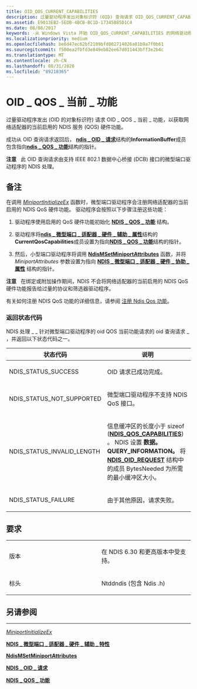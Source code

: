 ```yaml
---
title: OID_QOS_CURRENT_CAPABILITIES
description: 过量驱动程序发出对象标识符 (OID) 查询请求 OID_QOS_CURRENT_CAPABILITIES 获取当前启用的 NDIS 服务质量 (QoS) 网络适配器的硬件功能。
ms.assetid: E9013EB2-5EDB-4BCB-BC1D-17345B85D1C4
ms.date: 08/08/2017
keywords: -从 Windows Vista 开始 OID_QOS_CURRENT_CAPABILITIES 的网络驱动程序
ms.localizationpriority: medium
ms.openlocfilehash: be6d47ec62bf2109bfd002714026a81b9a7f0b61
ms.sourcegitcommit: f500ea2fbfd3e849eb82ee67d011443bff3e2b4c
ms.translationtype: MT
ms.contentlocale: zh-CN
ms.lasthandoff: 08/31/2020
ms.locfileid: "89218365"
---
```

# <a name="oid_qos_current_capabilities"></a>OID \_ QOS \_ 当前 \_ 功能


过量驱动程序发出 (OID 的对象标识符) 请求 OID \_ QOS \_ 当前 \_ 功能，以获取网络适配器的当前启用的 NDIS 服务 (QOS) 硬件功能。

成功从 OID 查询请求返回后， [**ndis \_ OID \_ 请求**](/windows-hardware/drivers/ddi/ndis/ns-ndis-_ndis_oid_request)结构的**InformationBuffer**成员包含指向[**ndis \_ QOS \_ 功能**](/windows-hardware/drivers/ddi/ntddndis/ns-ntddndis-_ndis_qos_capabilities)结构的指针。

**注意**   此 OID 查询请求由支持 IEEE 802.1 数据中心桥接 (DCB) 接口的微型端口驱动程序的 NDIS 处理。

 

<a name="remarks"></a>备注
-------

在调用 [*MiniportInitializeEx*](/windows-hardware/drivers/ddi/ndis/nc-ndis-miniport_initialize) 函数时，微型端口驱动程序会注册网络适配器的当前启用的 NDIS QoS 硬件功能。 驱动程序会按照以下步骤注册这些功能：

1.  驱动程序使用启用的 QoS 硬件功能初始化 [**NDIS \_ QOS \_ 功能**](/windows-hardware/drivers/ddi/ntddndis/ns-ntddndis-_ndis_qos_capabilities) 结构。

2.  驱动程序将[**ndis \_ 微型端口 \_ 适配器 \_ 硬件 \_ 辅助 \_ 属性**](/windows-hardware/drivers/ddi/ndis/ns-ndis-_ndis_miniport_adapter_hardware_assist_attributes)结构的**CurrentQosCapabilities**成员设置为指向[**NDIS \_ QOS \_ 功能**](/windows-hardware/drivers/ddi/ntddndis/ns-ntddndis-_ndis_qos_capabilities)结构的指针。

3.  然后，小型端口驱动程序将调用 [**NdisMSetMiniportAttributes**](/windows-hardware/drivers/ddi/ndis/nf-ndis-ndismsetminiportattributes) 函数，并将 *MiniportAttributes* 参数设置为指向 [**NDIS \_ 微型端口 \_ 适配器 \_ 硬件 \_ 协助 \_ 属性**](/windows-hardware/drivers/ddi/ndis/ns-ndis-_ndis_miniport_adapter_hardware_assist_attributes) 结构的指针。

**注意**   在绑定或附加操作期间，NDIS 不会将网络适配器的当前启用的 NDIS QoS 硬件功能报告给过量的协议和筛选器驱动程序。

 

有关如何注册 NDIS QoS 功能的详细信息，请参阅 [注册 Ndis Qos 功能](./registering-ndis-qos-capabilities.md)。

### <a name="return-status-codes"></a>返回状态代码

NDIS 处理 \_ \_ 针对微型端口驱动程序的 oid QOS 当前功能请求的 oid 查询请求 \_ ，并返回以下状态代码之一。

<table>
<colgroup>
<col width="50%" />
<col width="50%" />
</colgroup>
<thead>
<tr class="header">
<th>状态代码</th>
<th>说明</th>
</tr>
</thead>
<tbody>
<tr class="odd">
<td><p>NDIS_STATUS_SUCCESS</p></td>
<td><p>OID 请求已成功完成。</p></td>
</tr>
<tr class="even">
<td><p>NDIS_STATUS_NOT_SUPPORTED</p></td>
<td><p>微型端口驱动程序不支持 NDIS QoS 接口。</p></td>
</tr>
<tr class="odd">
<td><p>NDIS_STATUS_INVALID_LENGTH</p></td>
<td><p>信息缓冲区的长度小于 sizeof (<a href="https://docs.microsoft.com/windows-hardware/drivers/ddi/ntddndis/ns-ntddndis-_ndis_qos_capabilities" data-raw-source="[&lt;strong&gt;NDIS_QOS_CAPABILITIES&lt;/strong&gt;](/windows-hardware/drivers/ddi/ntddndis/ns-ntddndis-_ndis_qos_capabilities)"><strong>NDIS_QOS_CAPABILITIES</strong></a>) 。 NDIS 设置 <strong>数据。QUERY_INFORMATION。</strong> 将 <a href="https://docs.microsoft.com/windows-hardware/drivers/ddi/ndis/ns-ndis-_ndis_oid_request" data-raw-source="[&lt;strong&gt;NDIS_OID_REQUEST&lt;/strong&gt;](/windows-hardware/drivers/ddi/ndis/ns-ndis-_ndis_oid_request)"><strong>NDIS_OID_REQUEST</strong></a> 结构中的成员 BytesNeeded 为所需的最小缓冲区大小。</p></td>
</tr>
<tr class="even">
<td><p>NDIS_STATUS_FAILURE</p></td>
<td><p>由于其他原因，请求失败。</p></td>
</tr>
</tbody>
</table>

 

<a name="requirements"></a>要求
------------

<table>
<colgroup>
<col width="50%" />
<col width="50%" />
</colgroup>
<tbody>
<tr class="odd">
<td><p>版本</p></td>
<td><p>在 NDIS 6.30 和更高版本中受支持。</p></td>
</tr>
<tr class="even">
<td><p>标头</p></td>
<td>Ntddndis (包含 Ndis .h) </td>
</tr>
</tbody>
</table>

## <a name="see-also"></a>另请参阅


****
[*MiniportInitializeEx*](/windows-hardware/drivers/ddi/ndis/nc-ndis-miniport_initialize)

[**NDIS \_ 微型端口 \_ 适配器 \_ 硬件 \_ 辅助 \_ 特性**](/windows-hardware/drivers/ddi/ndis/ns-ndis-_ndis_miniport_adapter_hardware_assist_attributes)

[**NdisMSetMiniportAttributes**](/windows-hardware/drivers/ddi/ndis/nf-ndis-ndismsetminiportattributes)

[**NDIS \_ OID \_ 请求**](/windows-hardware/drivers/ddi/ndis/ns-ndis-_ndis_oid_request)

[**NDIS \_ QOS \_ 功能**](/windows-hardware/drivers/ddi/ntddndis/ns-ntddndis-_ndis_qos_capabilities)

 


